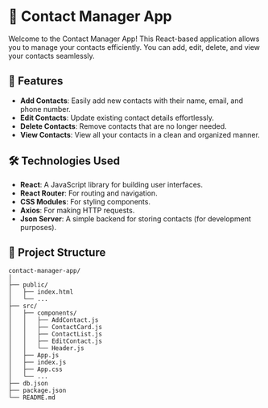 # 📇 Contact Manager App

Welcome to the Contact Manager App! This React-based application allows you to manage your contacts efficiently. You can add, edit, delete, and view your contacts seamlessly.

## 🚀 Features

- **Add Contacts**: Easily add new contacts with their name, email, and phone number.
- **Edit Contacts**: Update existing contact details effortlessly.
- **Delete Contacts**: Remove contacts that are no longer needed.
- **View Contacts**: View all your contacts in a clean and organized manner.

## 🛠️ Technologies Used

- **React**: A JavaScript library for building user interfaces.
- **React Router**: For routing and navigation.
- **CSS Modules**: For styling components.
- **Axios**: For making HTTP requests.
- **Json Server**: A simple backend for storing contacts (for development purposes).

## 📂 Project Structure

```plaintext
contact-manager-app/
│
├── public/
│   ├── index.html
│   └── ...
├── src/
│   ├── components/
│   │   ├── AddContact.js
│   │   ├── ContactCard.js
│   │   ├── ContactList.js
│   │   ├── EditContact.js
│   │   └── Header.js
│   ├── App.js
│   ├── index.js
│   ├── App.css
│   └── ...
├── db.json
├── package.json
└── README.md
